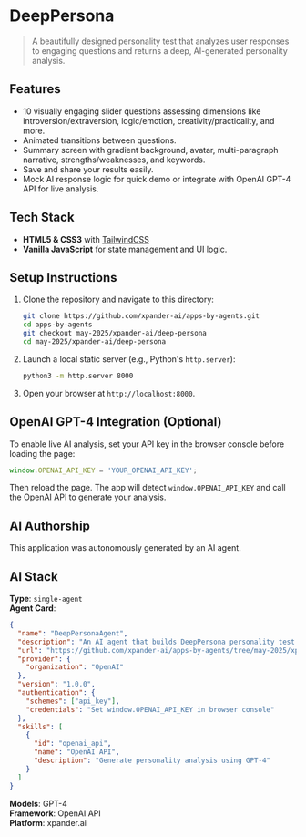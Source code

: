 # DeepPersona

> A beautifully designed personality test that analyzes user responses to engaging questions and returns a deep, AI-generated personality analysis.

## Features
- 10 visually engaging slider questions assessing dimensions like introversion/extraversion, logic/emotion, creativity/practicality, and more.
- Animated transitions between questions.
- Summary screen with gradient background, avatar, multi-paragraph narrative, strengths/weaknesses, and keywords.
- Save and share your results easily.
- Mock AI response logic for quick demo or integrate with OpenAI GPT-4 API for live analysis.

## Tech Stack
- **HTML5 & CSS3** with [TailwindCSS](https://tailwindcss.com/)
- **Vanilla JavaScript** for state management and UI logic.

## Setup Instructions
1. Clone the repository and navigate to this directory:
   ```bash
   git clone https://github.com/xpander-ai/apps-by-agents.git
   cd apps-by-agents
   git checkout may-2025/xpander-ai/deep-persona
   cd may-2025/xpander-ai/deep-persona
   ```
2. Launch a local static server (e.g., Python's `http.server`):
   ```bash
   python3 -m http.server 8000
   ```
3. Open your browser at `http://localhost:8000`.

## OpenAI GPT-4 Integration (Optional)
To enable live AI analysis, set your API key in the browser console before loading the page:
```js
window.OPENAI_API_KEY = 'YOUR_OPENAI_API_KEY';
```
Then reload the page. The app will detect `window.OPENAI_API_KEY` and call the OpenAI API to generate your analysis.

## AI Authorship
This application was autonomously generated by an AI agent.

## AI Stack
**Type**: `single-agent`  
**Agent Card**:
```json
{
  "name": "DeepPersonaAgent",
  "description": "An AI agent that builds DeepPersona personality test applications",
  "url": "https://github.com/xpander-ai/apps-by-agents/tree/may-2025/xpander-ai/deep-persona",
  "provider": {
    "organization": "OpenAI"
  },
  "version": "1.0.0",
  "authentication": {
    "schemes": ["api_key"],
    "credentials": "Set window.OPENAI_API_KEY in browser console"
  },
  "skills": [
    {
      "id": "openai_api",
      "name": "OpenAI API",
      "description": "Generate personality analysis using GPT-4"
    }
  ]
}
```
**Models**: GPT-4  
**Framework**: OpenAI API  
**Platform**: xpander.ai